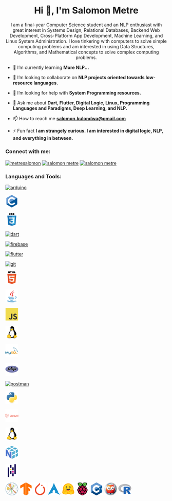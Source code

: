 <h1 align="center">Hi 👋, I'm Salomon Metre</h1>
<p align="center">I am a final-year Computer Science student and an NLP enthusiast with great interest in Systems Design, Relational Databases, Backend Web Development, Cross-Platform App Development, Machine Learning, and Linux System Administration. I love tinkering with computers to solve simple computing problems and am interested in using Data Structures, Algorithms, and Mathematical concepts to solve complex computing problems.</p>

<!-- <p align="left"> <img src="https://komarev.com/ghpvc/?username=salomonmetre&label=Profile%20views&color=0e75b6&style=flat" alt="salomonmetre" /> </p> -->

<!-- <p align="left"> <a href="https://github.com/ryo-ma/github-profile-trophy"><img src="https://github-profile-trophy.vercel.app/?username=salomonmetre" alt="salomonmetre" /></a> </p> -->

<!-- <p align="left"> <a href="https://twitter.com/metresalomon" target="blank"><img src="https://img.shields.io/twitter/follow/metresalomon?logo=twitter&style=for-the-badge" alt="metresalomon" /></a> </p> -->

- 🌱 I’m currently learning **More NLP...**

- 👯 I’m looking to collaborate on **NLP projects oriented towards low-resource languages.**

- 🤝 I’m looking for help with **System Programming resources.**

- 💬 Ask me about **Dart, Flutter, Digital Logic, Linux, Programming Languages and Paradigms, Deep Learning, and NLP.**

- 📫 How to reach me **salomon.kulondwa@gmail.com**

- ⚡ Fun fact **I am strangely curious. I am interested in digital logic, NLP, and everything in between.**

<h3 align="left">Connect with me:</h3>
<p align="left">
<a href="https://twitter.com/metresalomon" target="blank"><img align="center" src="https://raw.githubusercontent.com/rahuldkjain/github-profile-readme-generator/master/src/images/icons/Social/twitter.svg" alt="metresalomon" height="30" width="40" /></a>
<a href="https://www.facebook.com/salomon.metre/" target="blank"><img align="center" src="https://raw.githubusercontent.com/rahuldkjain/github-profile-readme-generator/master/src/images/icons/Social/facebook.svg" alt="salomon metre" height="30" width="40" /></a>
<a href="https://www.instagram.com/salomonmetre/" target="blank"><img align="center" src="https://raw.githubusercontent.com/rahuldkjain/github-profile-readme-generator/master/src/images/icons/Social/instagram.svg" alt="salomon metre" height="30" width="40" /></a>
</p>

<h3 align="left">Languages and Tools:</h3>
<p align="left">
<a href="https://www.arduino.cc/" target="_blank" rel="noreferrer"><img src="https://cdn.worldvectorlogo.com/logos/arduino-1.svg" alt="arduino" width="40" height="40"/></a>
  
<a href="https://www.cprogramming.com/" target="_blank" rel="noreferrer"><img src="https://raw.githubusercontent.com/devicons/devicon/master/icons/c/c-original.svg" alt="c" width="40" height="40"/></a>

<a href="https://www.w3schools.com/css/" target="_blank" rel="noreferrer"><img src="https://raw.githubusercontent.com/devicons/devicon/master/icons/css3/css3-original-wordmark.svg" alt="css3" width="40" height="40"/></a>

<a href="https://dart.dev" target="_blank" rel="noreferrer"><img src="https://www.vectorlogo.zone/logos/dartlang/dartlang-icon.svg" alt="dart" width="40" height="40"/></a>

<a href="https://firebase.google.com/" target="_blank" rel="noreferrer"><img src="https://www.vectorlogo.zone/logos/firebase/firebase-icon.svg" alt="firebase" width="40" height="40"/></a>

<a href="https://flutter.dev" target="_blank" rel="noreferrer"><img src="https://www.vectorlogo.zone/logos/flutterio/flutterio-icon.svg" alt="flutter" width="40" height="40"/></a>

<a href="https://git-scm.com/" target="_blank" rel="noreferrer"><img src="https://www.vectorlogo.zone/logos/git-scm/git-scm-icon.svg" alt="git" width="40" height="40"/></a>

<a href="https://www.w3.org/html/" target="_blank" rel="noreferrer"><img src="https://raw.githubusercontent.com/devicons/devicon/master/icons/html5/html5-original-wordmark.svg" alt="html5" width="40" height="40"/></a>

<a href="https://www.java.com" target="_blank" rel="noreferrer"><img src="https://raw.githubusercontent.com/devicons/devicon/master/icons/java/java-original.svg" alt="java" width="40" height="40"/></a>

<a href="https://developer.mozilla.org/en-US/docs/Web/JavaScript" target="_blank" rel="noreferrer"><img src="https://raw.githubusercontent.com/devicons/devicon/master/icons/javascript/javascript-original.svg" alt="javascript" width="40" height="40"/></a>

<a href="https://www.linux.org/" target="_blank" rel="noreferrer">
  <img src="https://raw.githubusercontent.com/devicons/devicon/master/icons/linux/linux-original.svg" alt="linux" width="40" height="40"/></a>
  
<a href="https://www.mysql.com/" target="_blank" rel="noreferrer"> <img src="https://raw.githubusercontent.com/devicons/devicon/master/icons/mysql/mysql-original-wordmark.svg" alt="mysql" width="40" height="40"/></a>

<a href="https://www.php.net" target="_blank" rel="noreferrer"><img src="https://raw.githubusercontent.com/devicons/devicon/master/icons/php/php-original.svg" alt="php" width="40" height="40"/></a>

<a href="https://postman.com" target="_blank" rel="noreferrer"><img src="https://www.vectorlogo.zone/logos/getpostman/getpostman-icon.svg" alt="postman" width="40" height="40"/></a>

<a href="https://www.python.org" target="_blank" rel="noreferrer"><img src="https://raw.githubusercontent.com/devicons/devicon/master/icons/python/python-original.svg" alt="python" width="40" height="40"/></a>

<a href="https://laravel.com/" target="_blank" rel="noreferrer"> <img src="https://raw.githubusercontent.com/devicons/devicon/master/icons/laravel/laravel-original-wordmark.svg" alt="laravel" width="40" height="40"/></a>

<!-- <a href="http://www.cburch.com/logisim/index.html" target="_blank" rel="noreferrer"> <img src="https://upload.wikimedia.org/wikipedia/commons/b/ba/Logisim-icon.svg" alt="logisim" width="40" height="40"/></a> -->
  
<a href="https://www.linux.org/" target="_blank" rel="noreferrer"> <img src="https://raw.githubusercontent.com/devicons/devicon/master/icons/linux/linux-original.svg" alt="linux" width="40" height="40"/></a>

<!-- <a href="https://www.thunderclient.com/" target="_blank" rel="noreferrer"> <img src="https://raw.githubusercontent.com/devicons/devicon/master/icons/thunderclient/thunderclient-original.svg" alt="thunderclient" width="40" height="40"/></a> -->

<a href="https://numpy.org/" target="_blank" rel="noreferrer"> <img src="https://raw.githubusercontent.com/devicons/devicon/master/icons/numpy/numpy-original.svg" alt="numpy" width="40" height="40"/></a>

<a href="https://pandas.pydata.org/" target="_blank" rel="noreferrer"> <img src="https://raw.githubusercontent.com/devicons/devicon/master/icons/pandas/pandas-original.svg" alt="pandas" width="40" height="40"/></a>

<!-- <a href="https://scikit-learn.org/" target="_blank" rel="noreferrer"> <img src="https://raw.githubusercontent.com/devicons/devicon/master/icons/scikit-learn/scikit-learn-original.svg" alt="scikit-learn" width="40" height="40"/></a> -->

<a href="https://matplotlib.org/" target="_blank" rel="noreferrer"> 
    <img src="https://raw.githubusercontent.com/devicons/devicon/master/icons/matplotlib/matplotlib-original.svg" alt="matplotlib" width="40" height="40"/></a>

<!-- <a href="https://seaborn.pydata.org/" target="_blank" rel="noreferrer"> 
    <img src="https://raw.githubusercontent.com/devicons/devicon/master/icons/seaborn/seaborn-original.svg" alt="seaborn" width="40" height="40"/></a> -->

<a href="https://www.tensorflow.org/" target="_blank" rel="noreferrer"> 
    <img src="https://raw.githubusercontent.com/devicons/devicon/master/icons/tensorflow/tensorflow-original.svg" alt="tensorflow" width="40" height="40"/></a>

<a href="https://pytorch.org/" target="_blank" rel="noreferrer"> 
    <img src="https://raw.githubusercontent.com/devicons/devicon/master/icons/pytorch/pytorch-original.svg" alt="pytorch" width="40" height="40"/></a>

<a href="https://www.archlinux.org/" target="_blank" rel="noreferrer"> 
    <img src="https://raw.githubusercontent.com/devicons/devicon/master/icons/archlinux/archlinux-original.svg" alt="archlinux" width="40" height="40"/></a>

<a href="https://huggingface.co/" target="_blank" rel="noreferrer"> 
    <img src="https://raw.githubusercontent.com/devicons/devicon/master/icons/huggingface/huggingface-original.svg" alt="huggingface" width="40" height="40"/></a>

<a href="https://www.raspberrypi.org/" target="_blank" rel="noreferrer"> 
    <img src="https://raw.githubusercontent.com/devicons/devicon/master/icons/raspberrypi/raspberrypi-original.svg" alt="raspberrypi" width="40" height="40"/></a>

<a href="https://isocpp.org/" target="_blank" rel="noreferrer"> 
    <img src="https://raw.githubusercontent.com/devicons/devicon/master/icons/cplusplus/cplusplus-original.svg" alt="c++" width="40" height="40"/></a>

<!-- <a href="https://racket-lang.org/" target="_blank" rel="noreferrer"> 
    <img src="https://raw.githubusercontent.com/devicons/devicon/master/icons/racket/racket-original.svg" alt="racket" width="40" height="40"/></a> -->

<a href="https://www.swi-prolog.org/" target="_blank" rel="noreferrer"> 
    <img src="https://raw.githubusercontent.com/devicons/devicon/master/icons/prolog/prolog-original.svg" alt="prolog" width="40" height="40"/></a>

<a href="https://www.r-project.org/" target="_blank" rel="noreferrer"> 
    <img src="https://raw.githubusercontent.com/devicons/devicon/master/icons/r/r-original.svg" alt="r" width="40" height="40"/></a>

<!-- <a href="https://codeigniter.com/" target="_blank" rel="noreferrer"> 
    <img src="https://raw.githubusercontent.com/devicons/devicon/master/icons/codeigniter/codeigniter-original.svg" alt="codeigniter" width="40" height="40"/></a> -->

</p>

<!-- <p><img align="left" src="https://github-readme-stats.vercel.app/api/top-langs?username=salomonmetre&show_icons=true&locale=en&layout=compact" alt="salomonmetre" /></p> -->

<!-- <p>&nbsp;<img align="center" src="https://github-readme-stats.vercel.app/api?username=salomonmetre&show_icons=true&locale=en" alt="salomonmetre" /></p> -->

<!-- <p><img align="center" src="https://github-readme-streak-stats.herokuapp.com/?user=salomonmetre&" alt="salomonmetre" /></p> -->
